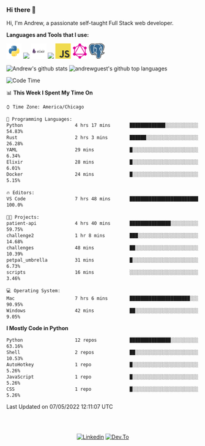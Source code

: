 ### Hi there 👋

Hi, I'm Andrew, a passionate self-taught Full Stack web developer.

**Languages and Tools that I use:**  

<code><img height="40" src="https://raw.githubusercontent.com/github/explore/80688e429a7d4ef2fca1e82350fe8e3517d3494d/topics/python/python.png"></code>
<code><img height="40" src="https://fastapi.tiangolo.com/img/logo-margin/logo-teal.png"></code>
<code><img height="40" src="https://raw.githubusercontent.com/github/explore/d106aa3f6fa091ab80ab5c8cf0d931baff3caaea/topics/elixir/elixir.png"></code>
<code><img height="40" src="https://img.stackshare.io/service/3262/-s9uoLIN.png"></code>
<code><img height="40" src="https://raw.githubusercontent.com/github/explore/80688e429a7d4ef2fca1e82350fe8e3517d3494d/topics/javascript/javascript.png"></code>
<code><img height="40" src="https://raw.githubusercontent.com/github/explore/5c058a388828bb5fde0bcafd4bc867b5bb3f26f3/topics/graphql/graphql.png"></code>
<code><img height="40" src="https://raw.githubusercontent.com/github/explore/80688e429a7d4ef2fca1e82350fe8e3517d3494d/topics/postgresql/postgresql.png"></code>

![Andrew's github stats](https://github-readme-stats.vercel.app/api?username=andrewguest&show_icons=true&theme=vue-dark&count_private=true)
<img height="180em" src="https://github-readme-stats.vercel.app/api/top-langs/?username=andrewguest&theme=vue-dark&layout=compact" alt="andrewguest's github top languages" />

<!--START_SECTION:waka-->
![Code Time](http://img.shields.io/badge/Code%20Time-1%2C079%20hrs%2024%20mins-blue)

📊 **This Week I Spent My Time On** 

```text
⌚︎ Time Zone: America/Chicago

💬 Programming Languages: 
Python                   4 hrs 17 mins       █████████████░░░░░░░░░░░░   54.83% 
Rust                     2 hrs 3 mins        ██████░░░░░░░░░░░░░░░░░░░   26.28% 
YAML                     29 mins             █░░░░░░░░░░░░░░░░░░░░░░░░   6.34% 
Elixir                   28 mins             █░░░░░░░░░░░░░░░░░░░░░░░░   6.01% 
Docker                   24 mins             █░░░░░░░░░░░░░░░░░░░░░░░░   5.15%

🔥 Editors: 
VS Code                  7 hrs 48 mins       █████████████████████████   100.0%

🐱‍💻 Projects: 
patient-api              4 hrs 40 mins       ███████████████░░░░░░░░░░   59.75% 
challenge2               1 hr 8 mins         ███░░░░░░░░░░░░░░░░░░░░░░   14.68% 
challenges               48 mins             ██░░░░░░░░░░░░░░░░░░░░░░░   10.39% 
petpal_umbrella          31 mins             █░░░░░░░░░░░░░░░░░░░░░░░░   6.73% 
scripts                  16 mins             ░░░░░░░░░░░░░░░░░░░░░░░░░   3.46%

💻 Operating System: 
Mac                      7 hrs 6 mins        ██████████████████████░░░   90.95% 
Windows                  42 mins             ██░░░░░░░░░░░░░░░░░░░░░░░   9.05%

```

**I Mostly Code in Python** 

```text
Python                   12 repos            ███████████████░░░░░░░░░░   63.16% 
Shell                    2 repos             ██░░░░░░░░░░░░░░░░░░░░░░░   10.53% 
AutoHotkey               1 repo              █░░░░░░░░░░░░░░░░░░░░░░░░   5.26% 
JavaScript               1 repo              █░░░░░░░░░░░░░░░░░░░░░░░░   5.26% 
CSS                      1 repo              █░░░░░░░░░░░░░░░░░░░░░░░░   5.26%

```



 Last Updated on 07/05/2022 12:11:07 UTC
<!--END_SECTION:waka-->

<br><br>
<p align="center">
   <a href="https://www.linkedin.com/in/andrew-guest-a891759a" target="_blank"><img src="https://img.shields.io/badge/LinkedIn-0077B5?style=for-the-badge&logo=linkedin&logoColor=white" alt="Linkedin"></a>
  <a href="https://dev.to/aguest" target="_blank"><img src="https://img.shields.io/badge/Dev.to-0A0A0A?style=for-the-badge&logo=dev%2Eto&logoColor=white" alt="Dev.To"></a>
</p>
